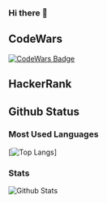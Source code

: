 ### Hi there 👋

<!--
**omardr777/omardr777** is a ✨ _special_ ✨ repository because its `README.md` (this file) appears on your GitHub profile.

Here are some ideas to get you started:

- 🔭 I’m currently working on ...
- 🌱 I’m currently learning ...
- 👯 I’m looking to collaborate on ...
- 🤔 I’m looking for help with ...
- 💬 Ask me about ...
- 📫 How to reach me: ...
- 😄 Pronouns: ...
- ⚡ Fun fact: ...
-->
<h2> CodeWars</h2>

[![CodeWars Badge](https://www.codewars.com/users/omardr777/badges/large)](https://www.codewars.com/users/omardr777)

<h2> HackerRank </h2>

<h2> Github Status </h2>

<h3> Most Used Languages </h3>

[![Top Langs](https://github-readme-stats.vercel.app/api/top-langs/?username=omardr777&theme=gotham)]

<h3>Stats </h3>

![Github Stats](https://github-readme-stats.vercel.app/api?username=omardr777&theme=gotham)
